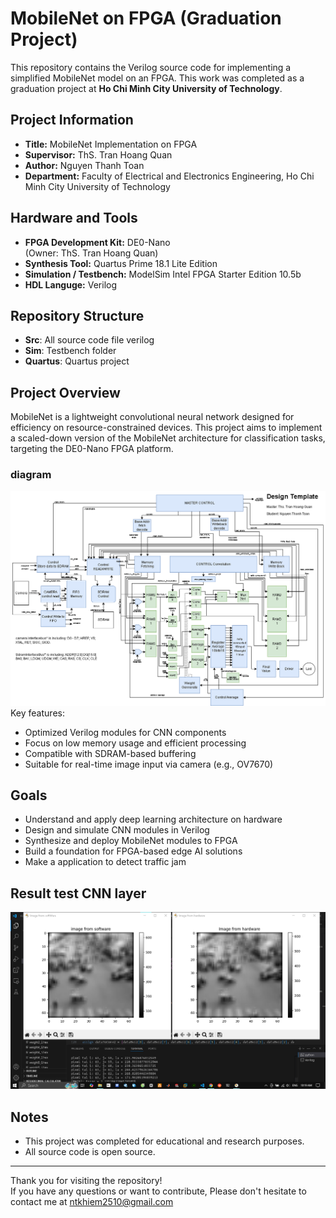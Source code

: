 # MobileNet on FPGA (Graduation Project)

This repository contains the Verilog source code for implementing a simplified MobileNet model on an FPGA. This work was completed as a graduation project at **Ho Chi Minh City University of Technology**.

##  Project Information

- **Title:** MobileNet Implementation on FPGA   
- **Supervisor:** ThS. Tran Hoang Quan  
- **Author:** Nguyen Thanh Toan 
- **Department:** Faculty of Electrical and Electronics Engineering, Ho Chi Minh City University of Technology

##  Hardware and Tools

- **FPGA Development Kit:** DE0-Nano  
  (Owner: ThS. Tran Hoang Quan)  
- **Synthesis Tool:** Quartus Prime 18.1 Lite Edition  
- **Simulation / Testbench:** ModelSim Intel FPGA Starter Edition 10.5b
- **HDL Languge:** Verilog
##  Repository Structure
- **Src**: All source code file verilog
- **Sim**: Testbench folder
- **Quartus**: Quartus project

##  Project Overview

MobileNet is a lightweight convolutional neural network designed for efficiency on resource-constrained devices. This project aims to implement a scaled-down version of the MobileNet architecture for classification tasks, targeting the DE0-Nano FPGA platform.
### diagram
![Diagram of system](./img/FlowDiagram.png)
Key features:
- Optimized Verilog modules for CNN components
- Focus on low memory usage and efficient processing
- Compatible with SDRAM-based buffering
- Suitable for real-time image input via camera (e.g., OV7670)

##  Goals

- Understand and apply deep learning architecture on hardware
- Design and simulate CNN modules in Verilog
- Synthesize and deploy MobileNet modules to FPGA
- Build a foundation for FPGA-based edge AI solutions
- Make a application to detect traffic jam

##  Result test CNN layer

![Result CNN](./img/result_cnn.png)

##  Notes

- This project was completed for educational and research purposes.
- All source code is open source.

---

Thank you for visiting the repository!  
If you have any questions or want to contribute, Please don't hesitate to contact me at ntkhiem2510@gmail.com



